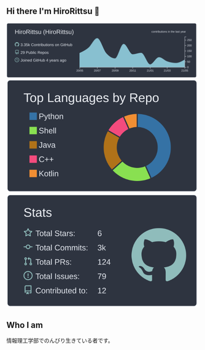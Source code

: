 ## Hi there I'm HiroRittsu 👋
[![](https://raw.githubusercontent.com/HiroRittsu/HiroRittsu/master/profile-summary-card-output/nord_dark/0-profile-details.svg)](https://github.com/vn7n24fzkq/github-profile-summary-cards)
[![](https://raw.githubusercontent.com/HiroRittsu/HiroRittsu/master/profile-summary-card-output/nord_dark/1-repos-per-language.svg)](https://github.com/vn7n24fzkq/github-profile-summary-cards) 
[![](https://raw.githubusercontent.com/HiroRittsu/HiroRittsu/master/profile-summary-card-output/nord_dark/3-stats.svg)](https://github.com/vn7n24fzkq/github-profile-summary-cards)

## Who I am
情報理工学部でのんびり生きている者です。
